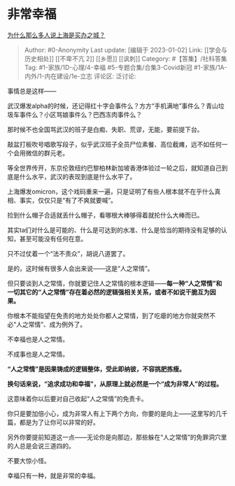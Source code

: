 # 非常幸福
[为什么那么多人说上海是买办之城？](https://www.zhihu.com/question/531758941/answer/2825042198)

> Author: #0-Anonymity
> Last update: [编辑于 2023-01-02]
> Link: [[学会与历史相处]] [[不卑不亢 2]] [[乡愿]] [[讽刺]]
> Category: #【答集】/社科答集
> Tag: #1-家族/1D-心理/4-幸福 #5-专题合集/合集3-Covid新冠 #1-家族/1A-内外/1-内在建设/1e-立志
> 评论区:
> 泛讨论:

事情总是这样——

武汉爆发alpha的时候，还记得红十字会事件么？方方“手机满地”事件么？青山垃圾车事件么？小区骂娘事件么？巴西冻肉事件么？

那时候不也全国骂武汉的班子是白痴、失职、荒谬，无能，要前提下台。

敲盆打板吹号唱歌写段子，似乎武汉班子全员尸位素餐、高位截瘫，远不如任何一个会用微信的群元老。

等全世界传开，东京伦敦纽约巴黎柏林新加坡香港体验过一轮之后，就知道自己到底是什么水平，武汉的表现到底是什么水平了。

上海爆发omicron，这个戏码重来一遍，只是证明了有些人根本就不在乎什么真相、事实，仅仅只是“有了不爽就要喊”。

捡到什么帽子合适就丢什么帽子，看哪根大棒够得着就抡什么大棒而已。

其实ta们对什么是可能的、什么是可达到的水准、什么是恰当的期待没有足够的认知，甚至可能没有任何在意。

只不过仗着一个“法不责众”，胡说八道罢了。

是的，这时候有很多人会出来说——这是“人之常情”。

但只要谈到人之常情，你就要记住人之常情的根本逻辑——**每一种“人之常情”和一切其它的“人之常情”存在着必然的逻辑强相关关系，或者不如说干脆互为因果。**

你根本不能指望在免责的地方处处你都人之常情，到了吃瘪的地方你就突然不必“人之常情”、成为例外了。

不幸福也是人之常情。

不成事也是人之常情。

**“人之常情”是因果铸成的逻辑整体，受此即纳彼，不容挑肥拣瘦。**

**换句话来说，“追求成功和幸福”，从原理上就必然是一个“成为非常人”的过程。**

这意味着你以后要对自己收起“人之常情”的免责卡。

你只是要加倍小心，成为非常人有上下两个方向，你要的是向上——这里写的几千篇，都是为了让你可以非常的好。

另外你要提前知道这一点——无论你是向那边，那些躲在“人之常情”的免罪洞穴里的人总是会说三道四的。

不要大惊小怪。

幸福只有一种，就是非常的幸福。
